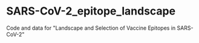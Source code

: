 # SARS-CoV-2_epitope_landscape

Code and data for "Landscape and Selection of Vaccine Epitopes in SARS-CoV-2"

